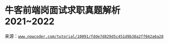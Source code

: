 # 牛客前端岗面试求职真题解析 2021~2022

来源：[`www.nowcoder.com/tutorial/10091/fdde7d829d5c451d9b38a2ff042a6a28`](https://www.nowcoder.com/tutorial/10091/fdde7d829d5c451d9b38a2ff042a6a28)